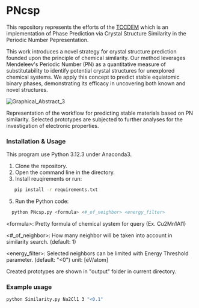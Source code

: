 # PNcsp

This repository represents the efforts of the [TCCDEM](https://github.com/tccdem/) which is an implementation of Phase Prediction via Crystal Structure Similarity in the Periodic Number Pepresentation. 

This work introduces a novel strategy for crystal structure prediction founded upon the principle of chemical similarity.  Our method leverages Mendeleev's Periodic Number (PN) as a quantitative measure of substitutability to identify potential crystal structures for unexplored chemical systems. We apply this concept to predict stable equiatomic binary phases, demonstrating its efficacy in uncovering both known and novel structures.

![Graphical_Abstract_3](https://github.com/user-attachments/assets/cf590168-ab66-4dc7-8954-de794dfbf780)

Representation of the workflow for predicting stable materials based on PN similarity. Selected prototypes are subjected to further analyses for the investigation of electronic properties.



### Installation & Usage
This program use Python 3.12.3 under Anaconda3. 

1) Clone the repository.
2) Open the command line in the directory.
3) Install reuqirements or run:
```bash
   pip install -r requirements.txt
```
5) Run the Python code:
```bash
  python PNcsp.py <formula> <#_of_neighbor> <energy_filter>
```
\<formula\>: Pretty formula of chemical system for query (Ex. Cu2Mn1Al1)

\<#_of_neighbor\>: How many neighbor will be taken into account in similarity search. (default: 1)

\<energy_filter\>: Selected neighbors can be limited with Energy Threshold parameter. (default: "<0") unit: [eV/atom]

Created prototypes are shown in "output" folder in current directory.

### Example usage
```bash
python Similarity.py Na2Cl1 3 "<0.1"
```
